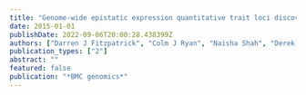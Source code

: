 ```yaml
---
title: "Genome-wide epistatic expression quantitative trait loci discovery in four human tissues reveals the importance of local chromosomal interactions governing gene expression"
date: 2015-01-01
publishDate: 2022-09-06T20:00:28.438399Z
authors: ["Darren J Fitzpatrick", "Colm J Ryan", "Naisha Shah", "Derek Greene", "Cliona Molony", "Denis C Shields"]
publication_types: ["2"]
abstract: ""
featured: false
publication: "*BMC genomics*"
---
```


